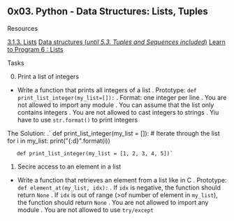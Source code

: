## 0x03. Python - Data Structures: Lists, Tuples

Resources

[3.1.3. Lists](https://docs.python.org/3/tutorial/introduction.html#lists)
[Data structures (*until 5.3. Tuples and Sequences included*)](https://docs.python.org/3/tutorial/datastructures.html)
[Learn to Program 6 : Lists](https://www.youtube.com/watch?v=A1HUzrvS-Pw)

Tasks

0. Print a list of integers

* Write a function that prints all integers of a list
	. Prototype:  `def print_list_integer(my_list=[]):`
	. Format: one integer per line
	. You are not allowed to import any module
	. You can assume that the list only contains integers
	. You are not allowed to cast integers to strings
	. Yiu have to use `str.format()` to print integers

The Solution:
	.` def print_list_integer(my_list = []):
	       # Iterate through the list
	       for i in my_list:
                   print("{:d}".format(i))

	   def print_list_integer(my_list = [1, 2, 3, 4, 5])`
 
1. Secire access to an element in a list

* Write a function that retrieves an element from a list like in C
	. Prototype: `def element_at(my_list, idx):`
	. If `idx` is negative, the function should return `None`
	. If `idx` is out of range (>of number of element in `my_list`), the
	  function should return `None`
	. You are not allowed to import any module
	. You are not allowed to use `try/except`
